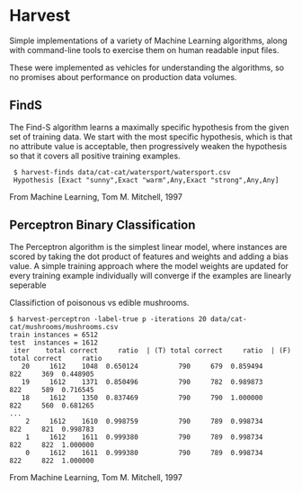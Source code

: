 # Harvest

Simple implementations of a variety of Machine Learning algorithms,
along with command-line tools to exercise them on human readable input files.

These were implemented as vehicles for understanding the algorithms,
so no promises about performance on production data volumes.

## FindS

The Find-S algorithm learns a maximally specific hypothesis from the given
set of training data. We start with the most specific hypothesis, which is
that no attribute value is acceptable, then progressively weaken the
hypothesis so that it covers all positive training examples.

```
 $ harvest-finds data/cat-cat/watersport/watersport.csv
 Hypothesis [Exact "sunny",Exact "warm",Any,Exact "strong",Any,Any]
```

From Machine Learning, Tom M. Mitchell, 1997


## Perceptron Binary Classification

The Perceptron algorithm is the simplest linear model, where instances
are scored by taking the dot product of features and weights and adding
a bias value. A simple training approach where the model weights are updated
for every training example individually will converge if the examples
are linearly seperable

Classifiction of poisonous vs edible mushrooms.
```
$ harvest-perceptron -label-true p -iterations 20 data/cat-cat/mushrooms/mushrooms.csv
train instances = 6512
test  instances = 1612
 iter    total correct     ratio  | (T) total correct     ratio  | (F) total correct     ratio
   20     1612    1048  0.650124          790     679  0.859494          822     369  0.448905
   19     1612    1371  0.850496          790     782  0.989873          822     589  0.716545
   18     1612    1350  0.837469          790     790  1.000000          822     560  0.681265
...
    2     1612    1610  0.998759          790     789  0.998734          822     821  0.998783
    1     1612    1611  0.999380          790     789  0.998734          822     822  1.000000
    0     1612    1611  0.999380          790     789  0.998734          822     822  1.000000
```

From Machine Learning, Tom M. Mitchell, 1997
